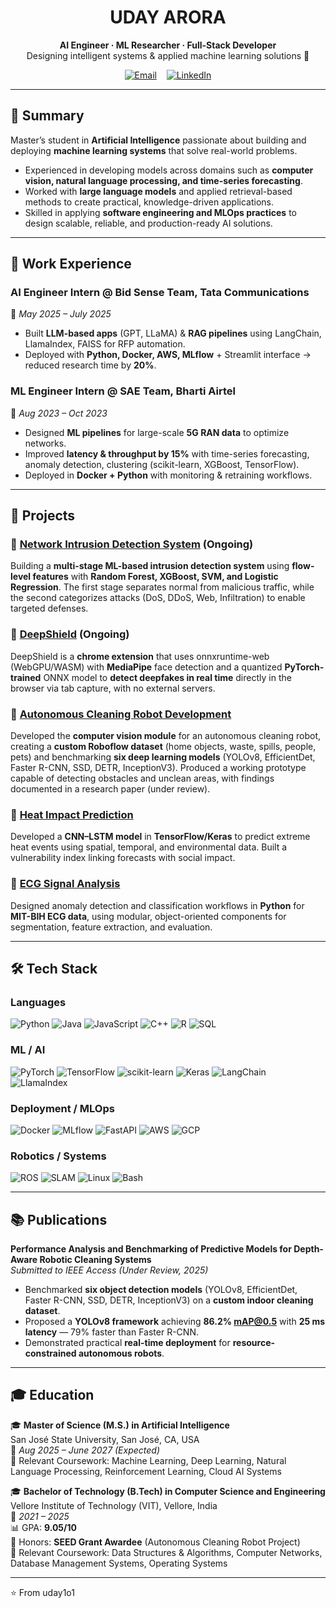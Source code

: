 <h1 align="center">UDAY ARORA</h1>
<p align="center">
  <b>AI Engineer · ML Researcher · Full-Stack Developer</b><br>
  Designing intelligent systems & applied machine learning solutions 🚀
</p>

<p align="center">
  <a href="mailto:udayarora2012@gmail.com"><img src="https://img.shields.io/badge/Email-udayarora2012%40gmail.com-red?style=flat&logo=gmail&logoColor=white" alt="Email"></a>
  &nbsp;&nbsp;
  <a href="https://www.linkedin.com/in/uday-arora-1a6501217/"><img src="https://img.shields.io/badge/LinkedIn-Uday%20Arora-blue?style=flat&logo=linkedin&logoColor=white" alt="LinkedIn"></a>
</p>

---

## 🧭 Summary  

Master’s student in **Artificial Intelligence** passionate about building and deploying **machine learning systems** that solve real-world problems.  
- Experienced in developing models across domains such as **computer vision, natural language processing, and time-series forecasting**.  
- Worked with **large language models** and applied retrieval-based methods to create practical, knowledge-driven applications.  
- Skilled in applying **software engineering and MLOps practices** to design scalable, reliable, and production-ready AI solutions.  

---

## 💼 Work Experience  

### **AI Engineer Intern @ Bid Sense Team, Tata Communications**  
📅 *May 2025 – July 2025*  
- Built **LLM-based apps** (GPT, LLaMA) & **RAG pipelines** using LangChain, LlamaIndex, FAISS for RFP automation.  
- Deployed with **Python, Docker, AWS, MLflow** + Streamlit interface → reduced research time by **20%**.  

### **ML Engineer Intern @ SAE Team, Bharti Airtel**  
📅 *Aug 2023 – Oct 2023*  
- Designed **ML pipelines** for large-scale **5G RAN data** to optimize networks.  
- Improved **latency & throughput by 15%** with time-series forecasting, anomaly detection, clustering (scikit-learn, XGBoost, TensorFlow).  
- Deployed in **Docker + Python** with monitoring & retraining workflows.  

---

## 🚀 Projects  

### 🔹 [Network Intrusion Detection System](https://github.com/uday1o1/NIDS.git) (Ongoing)
Building a **multi-stage ML-based intrusion detection system** using **flow-level features** with **Random Forest, XGBoost, SVM, and Logistic Regression**. The first stage separates normal from malicious traffic, while the second categorizes attacks (DoS, DDoS, Web, Infiltration) to enable targeted defenses.  

### 🔹 [DeepShield](https://github.com/uday1o1/DeepShield.git) (Ongoing)
DeepShield is a **chrome extension** that uses onnxruntime-web (WebGPU/WASM) with **MediaPipe** face detection and a quantized **PyTorch-trained** ONNX model to **detect deepfakes in real time** directly in the browser via tab capture, with no external servers.
### 🔹 [Autonomous Cleaning Robot Development](https://github.com/uday1o1/auto_clean_robot.git)
Developed the **computer vision module** for an autonomous cleaning robot, creating a **custom Roboflow dataset** (home objects, waste, spills, people, pets) and benchmarking **six deep learning models** (YOLOv8, EfficientDet, Faster R-CNN, SSD, DETR, InceptionV3). Produced a working prototype capable of detecting obstacles and unclean areas, with findings documented in a research paper (under review).

### 🔹 [Heat Impact Prediction](https://github.com/uday1o1/heat-impact-prediction.git)
Developed a **CNN–LSTM model** in **TensorFlow/Keras** to predict extreme heat events using spatial, temporal, and environmental data. Built a vulnerability index linking forecasts with social impact.

### 🔹 [ECG Signal Analysis](https://github.com/uday1o1/ecg-signal-analysis)  
Designed anomaly detection and classification workflows in **Python** for **MIT-BIH ECG data**, using modular, object-oriented components for segmentation, feature extraction, and evaluation.

---

## 🛠 Tech Stack  

### **Languages**  
![Python](https://img.shields.io/badge/Python-3776AB?style=for-the-badge&logo=python&logoColor=white) 
![Java](https://img.shields.io/badge/Java-ED8B00?style=for-the-badge&logo=openjdk&logoColor=white) 
![JavaScript](https://img.shields.io/badge/JavaScript-F7DF1E?style=for-the-badge&logo=javascript&logoColor=black) 
![C++](https://img.shields.io/badge/C++-00599C?style=for-the-badge&logo=cplusplus&logoColor=white) 
![R](https://img.shields.io/badge/R-276DC3?style=for-the-badge&logo=r&logoColor=white) 
![SQL](https://img.shields.io/badge/SQL-336791?style=for-the-badge&logo=postgresql&logoColor=white)  

### **ML / AI**  
![PyTorch](https://img.shields.io/badge/PyTorch-EE4C2C?style=for-the-badge&logo=pytorch&logoColor=white) 
![TensorFlow](https://img.shields.io/badge/TensorFlow-FF6F00?style=for-the-badge&logo=tensorflow&logoColor=white) 
![scikit-learn](https://img.shields.io/badge/scikit--learn-F7931E?style=for-the-badge&logo=scikit-learn&logoColor=white) 
![Keras](https://img.shields.io/badge/Keras-D00000?style=for-the-badge&logo=keras&logoColor=white) 
![LangChain](https://img.shields.io/badge/LangChain-000000?style=for-the-badge&logo=chainlink&logoColor=white) 
![LlamaIndex](https://img.shields.io/badge/LlamaIndex-FF3366?style=for-the-badge&logo=llama&logoColor=white)  

### **Deployment / MLOps**  
![Docker](https://img.shields.io/badge/Docker-2496ED?style=for-the-badge&logo=docker&logoColor=white) 
![MLflow](https://img.shields.io/badge/MLflow-0194E2?style=for-the-badge&logo=mlflow&logoColor=white) 
![FastAPI](https://img.shields.io/badge/FastAPI-009688?style=for-the-badge&logo=fastapi&logoColor=white) 
![AWS](https://img.shields.io/badge/AWS-232F3E?style=for-the-badge&logo=amazonaws&logoColor=white) 
![GCP](https://img.shields.io/badge/GCP-4285F4?style=for-the-badge&logo=googlecloud&logoColor=white)  

### **Robotics / Systems**  
![ROS](https://img.shields.io/badge/ROS-22314E?style=for-the-badge&logo=ros&logoColor=white) 
![SLAM](https://img.shields.io/badge/SLAM-000000?style=for-the-badge&logo=mapbox&logoColor=white) 
![Linux](https://img.shields.io/badge/Linux-FCC624?style=for-the-badge&logo=linux&logoColor=black) 
![Bash](https://img.shields.io/badge/Bash-4EAA25?style=for-the-badge&logo=gnubash&logoColor=white)  

---

## 📚 Publications  

**Performance Analysis and Benchmarking of Predictive Models for Depth-Aware Robotic Cleaning Systems**  
*Submitted to IEEE Access (Under Review, 2025)*  

- Benchmarked **six object detection models** (YOLOv8, EfficientDet, Faster R-CNN, SSD, DETR, InceptionV3) on a **custom indoor cleaning dataset**.  
- Proposed a **YOLOv8 framework** achieving **86.2% mAP@0.5** with **25 ms latency** — 79% faster than Faster R-CNN.  
- Demonstrated practical **real-time deployment** for **resource-constrained autonomous robots**.

---

## 🎓 Education  

🎓 **Master of Science (M.S.) in Artificial Intelligence**  
San José State University, San José, CA, USA  
📅 *Aug 2025 – June 2027 (Expected)*  
📘 Relevant Coursework: Machine Learning, Deep Learning, Natural Language Processing, Reinforcement Learning, Cloud AI Systems  

🎓 **Bachelor of Technology (B.Tech) in Computer Science and Engineering**  
Vellore Institute of Technology (VIT), Vellore, India  
📅 *2021 – 2025*  
📊 GPA: **9.05/10**  
🏅 Honors: **SEED Grant Awardee** (Autonomous Cleaning Robot Project)  
📘 Relevant Coursework: Data Structures & Algorithms, Computer Networks, Database Management Systems, Operating Systems

---

⭐️ From uday1o1

